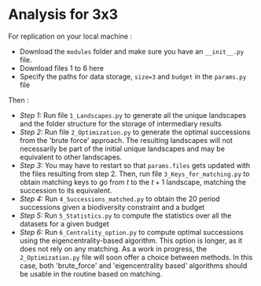 # Analysis for 3x3

For replication on your local machine : 
- Download the `modules` folder and make sure you have an `__init__.py` file.
- Download files 1 to 6 here
- Specify the paths for data storage, `size=3` and `budget` in the `params.py` file

Then :
- *Step 1:* Run file `1_Landscapes.py` to generate all the unique landscapes and the folder structure for the storage of intermediary results
- *Step 2:* Run file `2_Optimization.py` to generate the optimal successions from the 'brute force' approach. The resulting landscapes will not necessarily be part of the initial unique landscapes and may be equivalent to other landscapes.
- *Step 3:* You may have to restart so that `params.files` gets updated with the files resulting from step 2. Then, run file `3_Keys_for_matching.py` to obtain matching keys to go from $t$ to the $t+1$ landscape, matching the succession to its equivalent.
- *Step 4:* Run `4_Successions_matched.py` to obtain the 20 period successions given a biodiversity constraint and a budget
- *Step 5:* Run `5_Statistics.py` to compute the statistics over all the datasets for a given budget
- *Step 6:* Run `6_Centrality_option.py` to compute optimal successions using the eigencentrality-based algorithm. This option is longer, as it does not rely on any matching.
As a work in progress, the `2_Optimization.py` file will soon offer a choice between methods. In this case, both 'brute_force' and 'eigencentrality based' algorithms should be usable in the routine based on matching.
